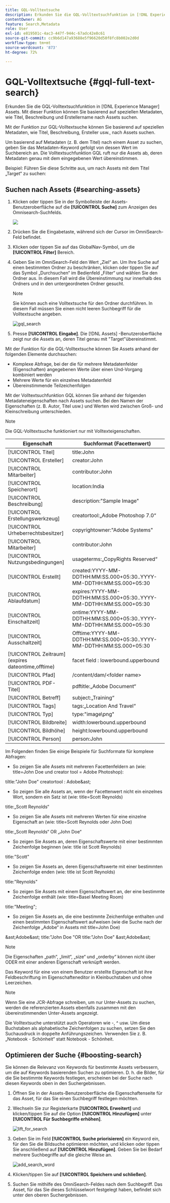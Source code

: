 ```yaml
---
title: GQL-Volltextsuche
description: Erkunden Sie die GQL-Volltextsuchfunktion in [!DNL Experience Manager] Assets. Mit dieser Funktion können Sie basierend auf speziellen Metadaten, wie Titel, Beschreibung und Erstellername nach Assets suchen.
contentOwner: AG
feature: Search,Metadata
role: User
exl-id: e819501c-4ac3-447f-944c-67adc42e8c61
source-git-commit: cc9b6d147a93688e5f96620d50f8fc8b002e2d0d
workflow-type: tm+mt
source-wordcount: '873'
ht-degree: 72%

---
```


# GQL-Volltextsuche {#gql-full-text-search}

Erkunden Sie die GQL-Volltextsuchfunktion in [!DNL Experience Manager] Assets. Mit dieser Funktion können Sie basierend auf speziellen Metadaten, wie Titel, Beschreibung und Erstellername nach Assets suchen.

Mit der Funktion zur GQL-Volltextsuche können Sie basierend auf speziellen Metadaten, wie Titel, Beschreibung, Ersteller usw., nach Assets suchen.

Um basierend auf Metadaten (z. B. dem Titel) nach einem Asset zu suchen, geben Sie das Metadaten-Keyword gefolgt von dessen Wert im Suchbereich an. Die Volltextsuchfunktion GQL ruft nur die Assets ab, deren Metadaten genau mit dem eingegebenen Wert übereinstimmen.

Beispiel: Führen Sie diese Schritte aus, um nach Assets mit dem Titel „Target“ zu suchen:

## Suchen nach Assets {#searching-assets}

1. Klicken oder tippen Sie in der Symbolleiste der Assets-Benutzeroberfläche auf die **[!UICONTROL Suche]** zum Anzeigen des Omnisearch-Suchfelds.

   ![](assets/do-not-localize/chlimage_1.png)

1. Drücken Sie die Eingabetaste, während sich der Cursor im OmniSearch-Feld befindet.
1. Klicken oder tippen Sie auf das GlobalNav-Symbol, um die **[!UICONTROL Filter]** Bereich.
1. Geben Sie im OmniSearch-Feld den Wert „Ziel“ an. Um Ihre Suche auf einen bestimmten Ordner zu beschränken, klicken oder tippen Sie auf das Symbol „Durchsuchen“ im Bedienfeld „Filter“ und wählen Sie den Ordner aus. In diesem Fall wird die Übereinstimmung nur innerhalb des Ordners und in den untergeordneten Ordner gesucht.

   >[!NOTE]
   >
   >Sie können auch eine Volltextsuche für den Ordner durchführen. In diesem Fall müssen Sie einen nicht leeren Suchbegriff für die Volltextsuche angeben.

   ![gql_search](assets/gql_search.png)

1. Presse **[!UICONTROL Eingabe]**. Die [!DNL Assets] -Benutzeroberfläche zeigt nur die Assets an, deren Titel genau mit &quot;Target&quot;übereinstimmt.

Mit der Funktion für die GQL-Volltextsuche können Sie Assets anhand der folgenden Elemente durchsuchen:

* Komplexe Abfrage, bei der die für mehrere Metadatenfelder (Eigenschaften) angegebenen Werte über einen Und-Vorgang kombiniert werden
* Mehrere Werte für ein einzelnes Metadatenfeld
* Übereinstimmende Teilzeichenfolgen

Mit der Volltextsuchfunktion GQL können Sie anhand der folgenden Metadateneigenschaften nach Assets suchen. Bei den Namen der Eigenschaften (z. B. Autor, Titel usw.) und Werten wird zwischen Groß- und Kleinschreibung unterschieden.

>[!NOTE]
>
>Die GQL-Volltextsuche funktioniert nur mit Volltexteigenschaften.

| Eigenschaft | Suchformat (Facettenwert) |
|---|---|
| [!UICONTROL Titel] | title:John |
| [!UICONTROL Ersteller] | creator:John |
| [!UICONTROL Mitarbeiter] | contributor:John |
| [!UICONTROL Speicherort] | location:India |
| [!UICONTROL Beschreibung] | description:&quot;Sample Image&quot; |
| [!UICONTROL Erstellungswerkzeug] | creatortool:„Adobe Photoshop 7.0“ |
| [!UICONTROL Urheberrechtsbesitzer] | copyrightowner:&quot;Adobe Systems&quot; |
| [!UICONTROL Mitarbeiter] | contributor:John |
| [!UICONTROL Nutzungsbedingungen] | usageterms:„CopyRights Reserved“ |
| [!UICONTROL Erstellt] | created:YYYY-MM-DDTHH:MM:SS.000+05:30..YYYY-MM-DDTHH:MM:SS.000+05:30 |
| [!UICONTROL Ablaufdatum] | expires:YYYY-MM-DDTHH:MM:SS.000+05:30..YYYY-MM-DDTHH:MM:SS.000+05:30 |
| [!UICONTROL Einschaltzeit] | ontime:YYYY-MM-DDTHH:MM:SS.000+05:30..YYYY-MM-DDTHH:MM:SS.000+05:30 |
| [!UICONTROL Ausschaltzeit] | Offtime:YYYY-MM-DDTHH:MM:SS.000+05:30..YYYY-MM-DDTHH:MM:SS.000+05:30 |
| [!UICONTROL Zeitraum] (expires dateontime,offtime) | facet field : lowerbound.upperbound |
| [!UICONTROL Pfad] | /content/dam/&lt;folder name> |
| [!UICONTROL PDF-Titel] | pdftitle:„Adobe Document“ |
| [!UICONTROL Betreff] | subject:„Training“ |
| [!UICONTROL Tags] | tags:„Location And Travel“ |
| [!UICONTROL Typ] | type:&quot;image\png&quot; |
| [!UICONTROL Bildbreite] | width:lowerbound.upperbound |
| [!UICONTROL Bildhöhe] | height:lowerbound.upperbound |
| [!UICONTROL Person] | person:John |

Im Folgenden finden Sie einige Beispiele für Suchformate für komplexe Abfragen:

* So zeigen Sie alle Assets mit mehreren Facettenfeldern an (wie: title=John Doe und creator tool = Adobe Photoshop):

tiltle:&quot;John Doe&quot; creatortool : Adobe&amp;ast;

* So zeigen Sie alle Assets an, wenn der Facettenwert nicht ein einzelnes Wort, sondern ein Satz ist (wie: title=Scott Reynolds)

title:„Scott Reynolds“

* So zeigen Sie alle Assets mit mehreren Werten für eine einzelne Eigenschaft an (wie: title=Scott Reynolds oder John Doe)

title:„Scott Reynolds“ OR „John Doe“

* So zeigen Sie Assets an, deren Eigenschaftswerte mit einer bestimmten Zeichenfolge beginnen (wie: title ist Scott Reynolds)

title:&quot;Scott&quot;

* So zeigen Sie Assets an, deren Eigenschaftswerte mit einer bestimmten Zeichenfolge enden (wie: title ist Scott Reynolds)

title:&quot;Reynolds&quot;

* So zeigen Sie Assets mit einem Eigenschaftswert an, der eine bestimmte Zeichenfolge enthält (wie: title=Basel Meeting Room)

title:&quot;Meeting&quot;;

* So zeigen Sie Assets an, die eine bestimmte Zeichenfolge enthalten und einen bestimmten Eigenschaftswert aufweisen (wie die Suche nach der Zeichenfolge „Adobe“ in Assets mit title=John Doe)

&amp;ast;Adobe&amp;ast; title:&quot;John Doe &quot;OR title:&quot;John Doe&quot; &amp;ast;Adobe&amp;ast;

>[!NOTE]
>
>Die Eigenschaften „path“, „limit“, „size“ und „orderby“ können nicht über ODER mit einer anderen Eigenschaft verknüpft werden.
>
>Das Keyword für eine von einem Benutzer erstellte Eigenschaft ist ihre Feldbeschriftung im Eigenschafteneditor in Kleinbuchstaben und ohne Leerzeichen.

>[!NOTE]
>
>Wenn Sie eine JCR-Abfrage schreiben, um nur Unter-Assets zu suchen, werden die referenzierten Assets ebenfalls zusammen mit den übereinstimmenden Unter-Assets angezeigt.

Die Volltextsuche unterstützt auch Operatoren wie -, ^ usw. Um diese Buchstaben als alphabetische Zeichenfolgen zu suchen, setzen Sie den Suchausdruck in doppelte Anführungszeichen. Verwenden Sie z. B. „Notebook - Schönheit“ statt Notebook - Schönheit.

## Optimieren der Suche {#boosting-search}

Sie können die Relevanz von Keywords für bestimmte Assets verbessern, um die auf Keywords basierenden Suchen zu optimieren. D. h. die Bilder, für die Sie bestimmte Keywords festlegen, erscheinen bei der Suche nach diesen Keywords oben in den Suchergebnissen.

1. Öffnen Sie in der Assets-Benutzeroberfläche die Eigenschaftenseite für das Asset, für das Sie einen Suchbegriff festlegen möchten.
1. Wechseln Sie zur Registerkarte **[!UICONTROL Erweitert]** und klicken/tippen Sie auf die Option **[!UICONTROL Hinzufügen]** unter **[!UICONTROL Für Suchbegriffe erhöhen]**.

   ![lift_for_search](assets/elevate_for_search.png)

1. Geben Sie im Feld **[!UICONTROL Suche priorisieren]** ein Keyword ein, für den Sie die Bildsuche optimieren möchten, und klicken oder tippen Sie anschließend auf **[!UICONTROL Hinzufügen]**. Geben Sie bei Bedarf mehrere Suchbegriffe auf die gleiche Weise an.

   ![add_search_word](assets/add_search_word.png)

1. Klicken/tippen Sie auf **[!UICONTROL Speichern und schließen]**.
1. Suchen Sie mithilfe des OmniSearch-Feldes nach dem Suchbegriff. Das Asset, für das Sie dieses Schlüsselwort festgelegt haben, befindet sich unter den oberen Suchergebnissen.
